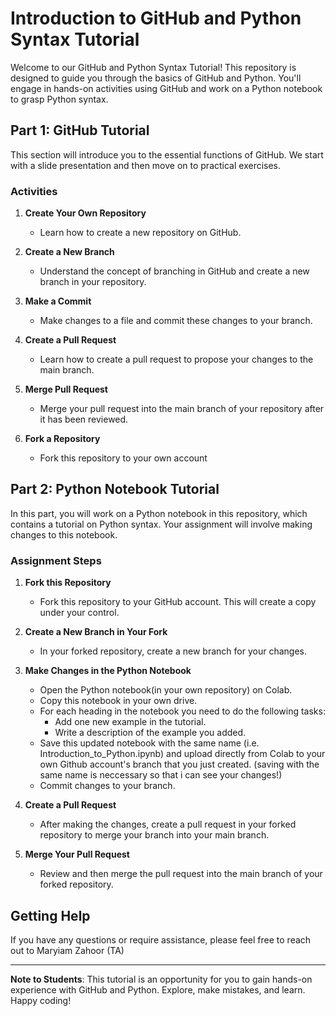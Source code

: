 # Introduction to GitHub and Python Syntax Tutorial

Welcome to our GitHub and Python Syntax Tutorial! This repository is designed to guide you through the basics of GitHub and Python. You'll engage in hands-on activities using GitHub and work on a Python notebook to grasp Python syntax.

## Part 1: GitHub Tutorial

This section will introduce you to the essential functions of GitHub. We start with a slide presentation and then move on to practical exercises.

### Activities

1. **Create Your Own Repository**
   - Learn how to create a new repository on GitHub.

2. **Create a New Branch**
   - Understand the concept of branching in GitHub and create a new branch in your repository.

3. **Make a Commit**
   - Make changes to a file and commit these changes to your branch.

4. **Create a Pull Request**
   - Learn how to create a pull request to propose your changes to the main branch.

5. **Merge Pull Request**
   - Merge your pull request into the main branch of your repository after it has been reviewed.
     
6. **Fork a Repository**
   - Fork this repository to your own account 

## Part 2: Python Notebook Tutorial

In this part, you will work on a Python notebook in this repository, which contains a tutorial on Python syntax. Your assignment will involve making changes to this notebook.

### Assignment Steps

1. **Fork this Repository**
   - Fork this repository to your GitHub account. This will create a copy under your control.

2. **Create a New Branch in Your Fork**
   - In your forked repository, create a new branch for your changes.

3. **Make Changes in the Python Notebook**
   - Open the Python notebook(in your own repository) on Colab.
   - Copy this notebook in your own drive.
   - For each heading in the notebook you need to do the following tasks:
     - Add one new example in the tutorial.
     - Write a description of the example you added.
   - Save this updated notebook with the same name  (i.e. Introduction_to_Python.ipynb) and upload directly from Colab to your own Github account's branch that you just created. (saving with the same name is neccessary so that i can see your changes!)
   - Commit changes to your branch.

4. **Create a Pull Request**
   - After making the changes, create a pull request in your forked repository to merge your branch into your main branch.

5. **Merge Your Pull Request**
   - Review and then merge the pull request into the main branch of your forked repository.

## Getting Help

If you have any questions or require assistance, please feel free to reach out to Maryiam Zahoor (TA)

---

**Note to Students**: This tutorial is an opportunity for you to gain hands-on experience with GitHub and Python. Explore, make mistakes, and learn. Happy coding!

